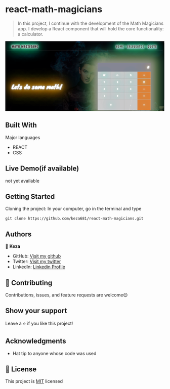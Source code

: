 
# react-math-magicians
> In this project, I continue with the development of the Math Magicians app. I develop a React component that will hold the core functionality: a calculator. 


![pic](./math.PNG)

## Built With

 Major languages
- REACT
- CSS

## Live Demo(if available)
not yet available

## Getting Started
 Cloning the project: In your computer, go in the terminal and type
```
git clone https://github.com/keza681/react-math-magicians.git 
```

## Authors

👤 **Keza**

- GitHub: [Visit my github](https://github.com/keza681)
- Twitter: [Visit my twitter](https://twitter.com/LKeza19)
- LinkedIn: [Linkedin Profile](https://www.linkedin.com/in/linda-keza-a10150218/)


## 🤝 Contributing

Contributions, issues, and feature requests are welcome😉


## Show your support

Leave a ⭐️ if you like this project!

## Acknowledgments

- Hat tip to anyone whose code was used

## 📝 License

This project is [MIT](./MIT.md) licensed
